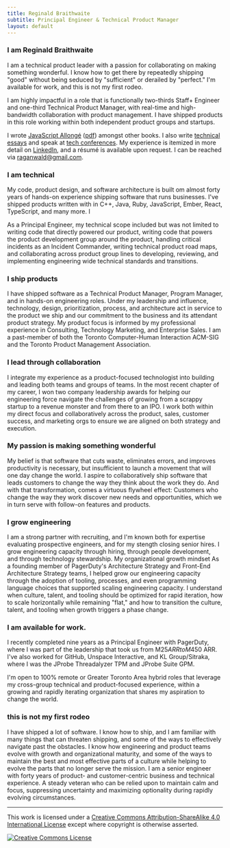 ```yaml
---
title: Reginald Braithwaite
subtitle: Principal Engineer & Technical Product Manager
layout: default
---
```


### I am Reginald Braithwaite

I am a technical product leader with a passion for collaborating on making something wonderful. I know how to get there by repeatedly shipping "good" without being seduced by "sufficient" or derailed by "perfect." I'm available for work, and this is not my first rodeo. 

I am highly impactful in a role that is functionally two-thirds Staff+ Engineer and one-third Technical Product Manager, with real-time and high-bandwidth collaboration with product management. I have shipped products in this role working within both independent product groups and startups.

I wrote [JavaScript Allongé][ja] ([pdf][japdf]) amongst other books. I also write [technical essays][technical-essays] and speak at [tech conferences][tech-conferences]. My experience is itemized in more detail on [LinkedIn], and a résumé is available upon request. I can be reached via [raganwald@gmail.com].

### I am technical

My code, product design, and software architecture is built om almost forty years of hands-on experience shipping software that runs businesses. I've shipped products written with in C++, Java, Ruby, JavaScript, Ember, React, TypeScript, and many more. I 

As a Principal Engineer, my technical scope included but was not limited to writing code that directly powered our product, writing code that powers the product development group around the product, handling critical incidents as an Incident Commander, writing technical product road maps, and collaborating across product group lines to developing, reviewing, and implementing engineering wide technical standards and transitions.

### I ship products

I have shipped software as a Technical Product Manager, Program Manager, and in hands-on engineering roles. Under my leadership and influence, technology, design, prioritization, process, and architecture act in service to the product we ship and our commitment to the business and its attendant product strategy. My product focus is informed by my professional experience in Consulting, Technology Marketing, and Enterprise Sales. I am a past-member of both the Toronto Computer-Human Interaction ACM-SIG and the Toronto Product Management Association.

### I lead through collaboration

I integrate my experience as a product-focused technologist into building and leading both teams and groups of teams. In the most recent chapter of my career, I won two company leadership awards for helping our engineering force navigate the challenges of growing from a scrappy startup to a revenue monster and from there to an IPO. I work both within my direct focus and collaboratively across the product, sales, customer success, and marketing orgs to ensure we are aligned on both strategy and execution.

### My passion is making something wonderful

My belief is that software that cuts waste, eliminates errors, and improves productivity is necessary, but insufficient to launch a movement that will one day change the world. I aspire to collaboratively ship software that leads customers to change the way they think about the work they do. And with that transformation, comes a virtuous flywheel effect: Customers who change the way they work discover new needs and opportunities, which we in turn serve with follow-on features and products.

### I grow engineering

I am a strong partner with recruiting, and I'm known both for expertise evaluating prospective engineers, and for my stength closing senior hires. I grow engineering capacity through hiring, through people development, and through technology stewardship. My organizational growth mindset As a founding member of PagerDuty's Architecture Strategy and Front-End Architecture Strategy teams, I helped grow our engineering capacity through the adoption of tooling, processes, and even programming language choices that supported scaling engineering capacity. I understand when culture, talent, and tooling should be optimized for rapid iteration, how to scale horizontally while remaining "flat," and how to transition the culture, talent, and tooling when growth triggers a phase change.

### I am available for work.

I recently completed nine years as a Principal Engineer with PagerDuty, where I was part of the leadership that took us from M$25 ARR to M$450 ARR. I've also worked for GitHub, Unspace Interactive, and KL Group/Sitraka, where I was the JProbe Threadalyzer TPM and JProbe Suite GPM.

I'm open to 100% remote or Greater Toronto Area hybrid roles that leverage my cross-group technical and product-focused experience, within a growing and rapidly iterating organization that shares my aspiration to change the world.

### this is not my first rodeo

I have shipped a lot of software. I know how to ship, and I am familiar with many things that can threaten shipping, and some of the ways to effectively navigate past the obstacles. I know how engineering and product teams evolve with growth and organizational maturity, and some of the ways to maintain the best and most effective parts of a culture while helping to evolve the parts that no longer serve the mission. I am a senior engineer with forty years of product- and customer-centric business and technical experience. A steady veteran who can be relied upon to maintain calm and focus, suppressing uncertainty and maximizing optionality during rapidly evolving circumstances.

[LinkedIn]: https://www.linkedin.com/in/raganwald/
[raganwald@gmail.com]: mailto:raganwald@gmail.com
[technical-essays]: /creative-works.html
[tech-conferences]: /creative-works.html
[books]: /creative-works.html
[ja]: https://leanpub.com/javascriptallongesix
[japdf]: /assets/javascriptallongesix.pdf

---

This work is licensed under a <a rel="license" href="http://creativecommons.org/licenses/by-sa/4.0/">Creative Commons Attribution-ShareAlike 4.0 International License</a> except where copyright is otherwise asserted.

<a rel="license" href="http://creativecommons.org/licenses/by-sa/4.0/"><img alt="Creative Commons License" style="border-width:0" src="http://i.creativecommons.org/l/by-sa/4.0/80x15.png" /></a>
